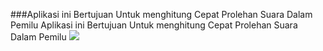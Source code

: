 ###Aplikasi ini Bertujuan Untuk menghitung Cepat Prolehan Suara Dalam Pemilu
Aplikasi ini Bertujuan Untuk menghitung Cepat Prolehan Suara Dalam Pemilu
<img src="https://github.com/iputualdyck/quick/blob/master/Login%20%20%20Quick.png">
